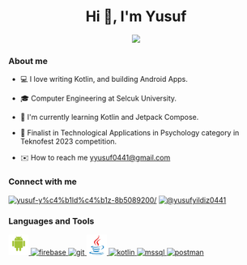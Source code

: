 
<h1 align="center">Hi 👋, I'm Yusuf</h1>
<div align=center>
  <img src="https://github.com/yusufyildiz41/yusufyildiz41/assets/81565501/d8bc1eeb-0f90-456f-8480-970a60e0838b">
</div>


### About me

* 💻 I love writing Kotlin, and building Android Apps.

* 🎓 Computer Engineering at Selcuk University.

* 🌱 I'm currently learning Kotlin and Jetpack Compose.

* 💯 Finalist in Technological Applications in Psychology category in Teknofest 2023 competition.

* ✉️ How to reach me yyusuf0441@gmail.com

### Connect with me
<p align="left">
<a href="https://linkedin.com/in/yusuf-y%c4%b1ld%c4%b1z-8b5089200/" target="blank"><img align="center" src="https://raw.githubusercontent.com/rahuldkjain/github-profile-readme-generator/master/src/images/icons/Social/linked-in-alt.svg" alt="yusuf-y%c4%b1ld%c4%b1z-8b5089200/" height="30" width="40" /></a>
<a href="https://medium.com/@yusufyildiz0441" target="blank"><img align="center" src="https://raw.githubusercontent.com/rahuldkjain/github-profile-readme-generator/master/src/images/icons/Social/medium.svg" alt="@yusufyildiz0441" height="30" width="40" /></a>
</p>

### Languages and Tools
<p align="left"> <a href="https://developer.android.com" target="_blank" rel="noreferrer"> <img src="https://raw.githubusercontent.com/devicons/devicon/master/icons/android/android-original-wordmark.svg" alt="android" width="40" height="40"/> </a> <a href="https://firebase.google.com" target="_blank" rel="noreferrer"> <img src="https://www.vectorlogo.zone/logos/firebase/firebase-icon.svg" alt="firebase" width="40" height="40"/> </a> <a href="https://git-scm.com/" target="_blank" rel="noreferrer"> <img src="https://www.vectorlogo.zone/logos/git-scm/git-scm-icon.svg" alt="git" width="40" height="40"/> </a> <a href="https://www.java.com" target="_blank" rel="noreferrer"> <img src="https://raw.githubusercontent.com/devicons/devicon/master/icons/java/java-original.svg" alt="java" width="40" height="40"/> </a> <a href="https://kotlinlang.org" target="_blank" rel="noreferrer"> <img src="https://www.vectorlogo.zone/logos/kotlinlang/kotlinlang-icon.svg" alt="kotlin" width="40" height="40"/> </a> <a href="https://www.microsoft.com/en-us/sql-server" target="_blank" rel="noreferrer"> <img src="https://www.svgrepo.com/show/303229/microsoft-sql-server-logo.svg" alt="mssql" width="40" height="40"/> </a> <a href="https://postman.com" target="_blank" rel="noreferrer"> <img src="https://www.vectorlogo.zone/logos/getpostman/getpostman-icon.svg" alt="postman" width="40" height="40"/> </a> </p>


